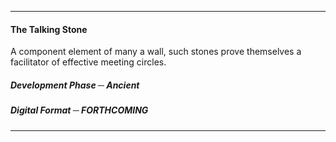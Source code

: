 -----------

#### The Talking Stone ####

A component element of many a wall, such stones prove themselves a facilitator of effective meeting circles.

##### Development Phase ─ Ancient #####

##### Digital Format ─ FORTHCOMING #####

<hr>